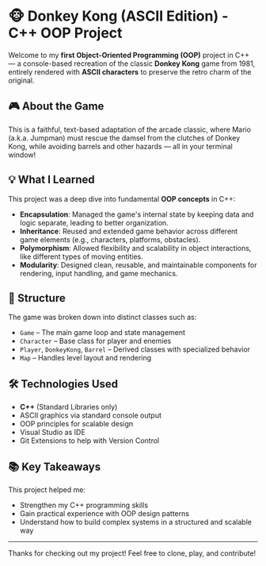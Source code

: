 # 🐵 Donkey Kong (ASCII Edition) - C++ OOP Project

Welcome to my **first Object-Oriented Programming (OOP)** project in C++ — a console-based recreation of the classic **Donkey Kong** game from 1981, entirely rendered with **ASCII characters** to preserve the retro charm of the original.

## 🎮 About the Game
This is a faithful, text-based adaptation of the arcade classic, where Mario (a.k.a. Jumpman) must rescue the damsel from the clutches of Donkey Kong, while avoiding barrels and other hazards — all in your terminal window!

## 💡 What I Learned

This project was a deep dive into fundamental **OOP concepts** in C++:

- **Encapsulation**: Managed the game's internal state by keeping data and logic separate, leading to better organization.
- **Inheritance**: Reused and extended game behavior across different game elements (e.g., characters, platforms, obstacles).
- **Polymorphism**: Allowed flexibility and scalability in object interactions, like different types of moving entities.
- **Modularity**: Designed clean, reusable, and maintainable components for rendering, input handling, and game mechanics.


## 🧱 Structure

The game was broken down into distinct classes such as:
- `Game` – The main game loop and state management
- `Character` – Base class for player and enemies
- `Player`, `DonkeyKong`, `Barrel` – Derived classes with specialized behavior
- `Map` – Handles level layout and rendering


## 🛠 Technologies Used

- **C++** (Standard Libraries only)
- ASCII graphics via standard console output
- OOP principles for scalable design
- Visual Studio as IDE
- Git Extensions to help with Version Control


## 📚 Key Takeaways

This project helped me:
- Strengthen my C++ programming skills
- Gain practical experience with OOP design patterns
- Understand how to build complex systems in a structured and scalable way

---


Thanks for checking out my project! Feel free to clone, play, and contribute!

